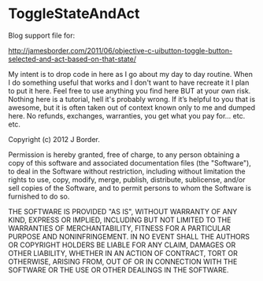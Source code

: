 ToggleStateAndAct
=================

Blog support file for:

http://jamesborder.com/2011/06/objective-c-uibutton-toggle-button-selected-and-act-based-on-that-state/

My intent is to drop code in here as I go about my day to day routine. When I do something useful that works and I don't want to have recreate it I plan to put it here. Feel free to use anything you find here BUT at your own risk. Nothing here is a tutorial, hell it's probably wrong. If it’s helpful to you that is awesome, but it is often taken out of context known only to me and dumped here. No refunds, exchanges, warranties, you get what you pay for... etc. etc.

Copyright (c) 2012 J Border.

Permission is hereby granted, free of charge, to any person obtaining a copy of this software and associated documentation files (the "Software"), to deal in the Software without restriction, including without limitation the rights to use, copy, modify, merge, publish, distribute, sublicense, and/or sell copies of the Software, and to permit persons to whom the Software is furnished to do so.

THE SOFTWARE IS PROVIDED "AS IS", WITHOUT WARRANTY OF ANY KIND, EXPRESS OR IMPLIED, INCLUDING BUT NOT LIMITED TO THE WARRANTIES OF MERCHANTABILITY, FITNESS FOR A PARTICULAR PURPOSE AND NONINFRINGEMENT. IN NO EVENT SHALL THE AUTHORS OR COPYRIGHT HOLDERS BE LIABLE FOR ANY CLAIM, DAMAGES OR OTHER LIABILITY, WHETHER IN AN ACTION OF CONTRACT, TORT OR OTHERWISE, ARISING FROM, OUT OF OR IN CONNECTION WITH THE SOFTWARE OR THE USE OR OTHER DEALINGS IN THE SOFTWARE.

